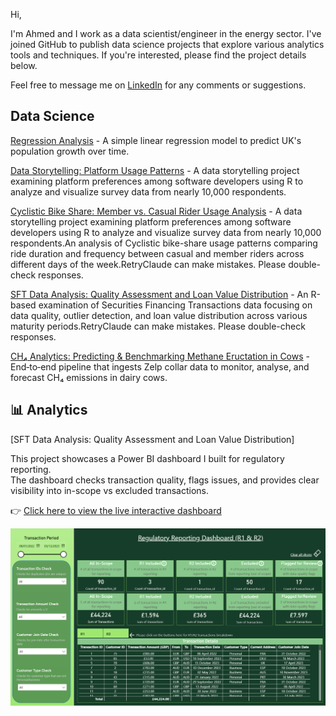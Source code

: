 Hi,

I'm Ahmed and I work as a data scientist/engineer in the energy sector. I've joined GitHub to publish data science projects that explore various analytics tools and techniques. If you're interested, please find the project details below.

Feel free to message me on [LinkedIn](https://www.linkedin.com/in/ahmed-a-194582139/) for any comments or suggestions.

## Data Science
[Regression Analysis](https://github.com/ah06012/Regression_analysis_R) - A simple linear regression model to predict UK's population growth over time.

[Data Storytelling: Platform Usage Patterns](https://github.com/ah06012/A_Data_Storytelling_Analysis) - A data storytelling project examining platform preferences among software developers using R to analyze and visualize survey data from nearly 10,000 respondents.


[Cyclistic Bike Share: Member vs. Casual Rider Usage Analysis](https://github.com/ah06012/Bike_Share_Scheme_Analysis) - A data storytelling project examining platform preferences among software developers using R to analyze and visualize survey data from nearly 10,000 respondents.An analysis of Cyclistic bike-share usage patterns comparing ride duration and frequency between casual and member riders across different days of the week.RetryClaude can make mistakes. Please double-check responses.


[SFT Data Analysis: Quality Assessment and Loan Value Distribution](https://github.com/ah06012/Securities_Financing_Transactions_Data_Quality_Analysis) - An R-based examination of Securities Financing Transactions data focusing on data quality, outlier detection, and loan value distribution across various maturity periods.RetryClaude can make mistakes. Please double-check responses.

[CH₄ Analytics: Predicting & Benchmarking Methane Eructation in Cows](https://github.com/ah06012/End_to_End_Methane_Analytics_for_Dairy_Cows) - End‑to‑end pipeline that ingests Zelp collar data to monitor, analyse, and forecast CH₄ emissions in dairy cows.


## 📊 Analytics 

[SFT Data Analysis: Quality Assessment and Loan Value Distribution]

This project showcases a Power BI dashboard I built for regulatory reporting.  
The dashboard checks transaction quality, flags issues, and provides clear visibility into in-scope vs excluded transactions.

👉 [Click here to view the live interactive dashboard](https://app.powerbi.com/reportEmbed?reportId=12a5f23f-7b0f-4749-9500-10a1ac10a16d&appId=5c0052ec-ef55-4d8e-9e5d-310eeaf05c4e&autoAuth=true&ctid=fe69db6b-9026-4935-b602-d6feda19eed3)

![Dashboard Screenshot](dashboard.png)







